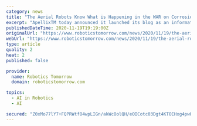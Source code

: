 ```yaml
---
category: news
title: "The Aerial Robots Know What is Happening in the WAR on Corrosion. Do You? Learn More at the Apellix Blog"
excerpt: "ApellixTM today announced it launched its blog as an informative source of information for the revolutionary magical technology of aerial robotics (drones) and how they assist in the war on corrosion."
publishedDateTime: 2020-11-19T19:19:00Z
originalUrl: "https://www.roboticstomorrow.com/news/2020/11/19/the-aerial-robots-know-what-is-happening-in-the-war-on-corrosion-do-you-learn-more-at-the-apellix-blog/15948/"
webUrl: "https://www.roboticstomorrow.com/news/2020/11/19/the-aerial-robots-know-what-is-happening-in-the-war-on-corrosion-do-you-learn-more-at-the-apellix-blog/15948/"
type: article
quality: 2
heat: 2
published: false

provider:
  name: Robotics Tomorrow
  domain: roboticstomorrow.com

topics:
  - AI in Robotics
  - AI

secured: "Z0xMo77lY7+FQPRWtfO4wpLIGn/akWcOolQH/eOICotc03Dgt4KTOEHxg4pwHvg5/pNK7jR0VKv9OP5OzI8u0HtKApKRV8TCVaUIidHsqqtO8qZk7UpZhIC5q2lLR+NsGdsBNzAtFD2tDu/IaSSbYTzbY+gJG/T8DaU0LV9W+hJ7MzXg7e3meok+1sQg2hSSKkjp1L8JdYxaKN++Ly/dCpVEVxfXODsTyIxYlvhqou9jdiJSbbKPIT7YVeXrQd3zajfCQmbDe2KiCEtum/GEUd4DkfT3kb4pS5q+1/d7wuw/RarziwcMmvxOmP+dD2/Vf4SRVB3FEBgt/oD83mT9tJcCsIR0V/FRe5PIgm3qPmA=;n0hNNK0q3QUUUTHcZu4uvA=="
---
```


